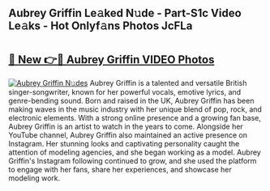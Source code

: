 ## Aubrey Griffin Le𝚊ked N𝚞de - Part-S1c Video Le𝚊ks - Hot Onlyf𝚊ns Photos JcFLa

# <h2><a href="http://ab53527.deff.icu/?id=Aubrey+Griffin">🔗 New 👉🔴 Aubrey Griffin VIDEO Photos</a></h2>

[![Aubrey Griffin N𝚞des](https://i.imgur.com/rIISA9y.gif)](http://ab53527.deff.icu/?id=Aubrey+Griffin)
Aubrey Griffin is a talented and versatile British singer-songwriter, known for her powerful vocals, emotive lyrics, and genre-bending sound. Born and raised in the UK, Aubrey Griffin has been making waves in the music industry with her unique blend of pop, rock, and electronic elements. With a strong online presence and a growing fan base, Aubrey Griffin is an artist to watch in the years to come. Alongside her YouTube channel, Aubrey Griffin also maintained an active presence on Instagram. Her stunning looks and captivating personality caught the attention of modeling agencies, and she began working as a model. Aubrey Griffin's Instagram following continued to grow, and she used the platform to engage with her fans, share her experiences, and showcase her modeling work.

